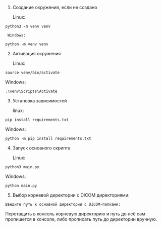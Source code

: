 1) Создание окружения, если не создано

   Linux:
```shell
python3 -m venv venv
```

     Windows:
```shell
python -m venv venv
```

2) Активация окружения 

   Linux:
```shell
source venv/bin/activate
```
  
  Windows:
```shell
.\venv\Scripts\Activate
```

3) Установка зависимостей

   linux:
```shell
pip install requirements.txt    
```
  
  Windows:
```shell
python -m pip install requirements.txt
```

4) Запуск основного скрипта

   Linux:
```shell
python3 main.py
```
  
  Windows:
```shell
python main.py
```

5) Выбор корневой директории с DICOM директориями:
```shell
Введите путь к основной директории с DICOM-папками: 
```
Перетащить в консоль корневую директорию и путь до неё сам пропишется в консоле, либо прописать путь до директории вручную.
